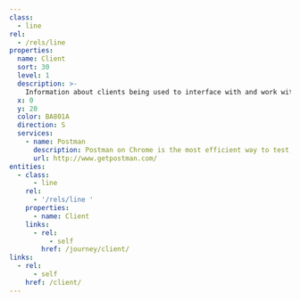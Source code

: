 ```yaml
---
class:
  - line
rel:
  - /rels/line
properties:
  name: Client
  sort: 30
  level: 1
  description: >-
    Information about clients being used to interface with and work with the service, allowing it to be put to use without code, in the browser, on the desktop, or some other installable client that can be used by anyone.
  x: 0
  y: 20
  color: BA801A
  direction: S      
  services:
    - name: Postman
      description: Postman on Chrome is the most efficient way to test, develop and document APIs. Create complex requests, go back in time and view results in a beautiful way. Postman has more than 80 features to help you at every step. Our user base is growing rapidly and with more tools in the pipeline, Postman aims to provide the most comprehensive API development and testing solution to developers.
      url: http://www.getpostman.com/    
entities:
  - class:
      - line
    rel:
      - '/rels/line '
    properties:
      - name: Client
    links:
      - rel:
          - self
        href: /journey/client/
links:
  - rel:
      - self
    href: /client/
---
```

